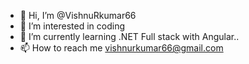 - 👋 Hi, I’m @VishnuRkumar66
- 👀 I’m interested in coding
- 🌱 I’m currently learning .NET Full stack with Angular..
- 📫 How to reach me vishnurkumar66@gmail.com


<!---
VishnuRkumar66/VishnuRkumar66 is a ✨ special ✨ repository because its `README.md` (this file) appears on your GitHub profile.
You can click the Preview link to take a look at your changes.
--->
